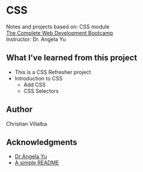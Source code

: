# CSS

Notes and projects based on: CSS module        
[The Complete Web Development Bootcamp](https://www.udemy.com/course/the-complete-web-development-bootcamp/)          
Instructor: Dr. Angela Yu 

## What I’ve learned from this project

* This is a CSS Refresher project     
* Introduction to CSS
    * Add CSS
    * CSS Selectors

## Author

Christian Villalba

## Acknowledgments
* [Dr Angela Yu](https://www.udemy.com/course/the-complete-web-development-bootcamp/)
* [A simple README](https://gist.github.com/DomPizzie/7a5ff55ffa9081f2de27c315f5018afc)